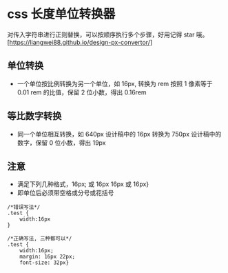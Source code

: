 # css 长度单位转换器

对传入字符串进行正则替换，可以按顺序执行多个步骤，好用记得 star 哦。
[https://liangwei88.github.io/design-px-convertor/]

## 单位转换
* 一个单位按比例转换为另一个单位，如 16px, 转换为 rem 按照 1 像素等于 0.01 rem 的比值，保留 2 位小数，得出 0.16rem

## 等比数字转换
* 同一个单位相互转换，如 640px 设计稿中的 16px 转换为 750px 设计稿中的数字，保留 0 位小数，得出 19px

## 注意
* 满足下列几种格式，16px; 或 16px 16px 或 16px}
* 即单位后必须带空格或分号或花括号
```
/*错误写法*/
.test {
    width:16px
}

/*正确写法, 三种都可以*/
.test {
    width:16px;
    margin: 16px 22px;
    font-size: 32px}
```